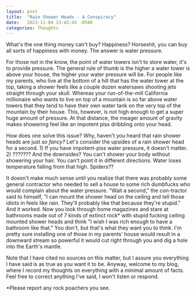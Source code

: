 ```yaml
---
layout: post
title:  "Rain Shower Heads - A Conspiracy"
date:   2023-11-04 13:42:45 -0500
categories: Thoughts
---
```

What's the one thing money can't buy? Happiness? Horseshit, you can buy all sorts of happiness with money. The answer is water pressure. 

For those not in the know, the point of water towers isn't to store water, it's to provide pressure. The general rule of thumb is the higher a water tower is above your house, the higher your water pressure will be. For people like my parents, who live at the bottom of a hill that has the water tower at the top, taking a shower feels like a couple dozen watersaws shooting jets straight through your skull. Whereas your run-of-the-mill California millionaire who wants to live on top of a mountain is so far above water towers that they tend to have their own water tank on the very top of the mountain by their house. This, however, is not high enough to get a super huge amount of pressure. At that distance, the meager amount of gravity makes showering feel like an impotent piss dribbling onto your head. 

How does one solve this issue? Why, haven't you heard that rain shower heads are just _so fancy?_ Let's consider the upsides of a rain shower head for a second. 1) If you have impotent-piss water pressure, it doesn't matter. 2) ??????? And the downsides? You can't shower your body without showering your hair. You can't point it in different directions. Water loses temperature falling from that high. Spiders?? 

It doesn't make much sense until you realize that there was probably some general contractor who needed to sell a house to some rich dumbfucks who would complain about the water pressure. "Wait a second," the con-tractor said to himself, "I can mount the shower head on the ceiling and tell those idiots in feels like rain. They'll probably like that because they're stupid." And it worked. Now you look through home magazines and stare at bathrooms made out of 7 kinds of extinct rock* with stupid fucking ceiling mounted shower heads and think "I wish I was rich enough to have a bathroom like that." You don't, but that's what they want you to think. I'm pretty sure installing one of those in my parents' house would result in a downward stream so powerful it would cut right through you and dig a hole into the Earth's mantle. 

Note that I have cited no sources on this matter, but I assure you everything I have said is as true as you want it to be. Anyway, welcome to my blog, where I record my thoughts on everything with a minimal amount of facts. Feel free to correct anything I've said, I won't listen or respond.

*Please report any rock poachers you see.
